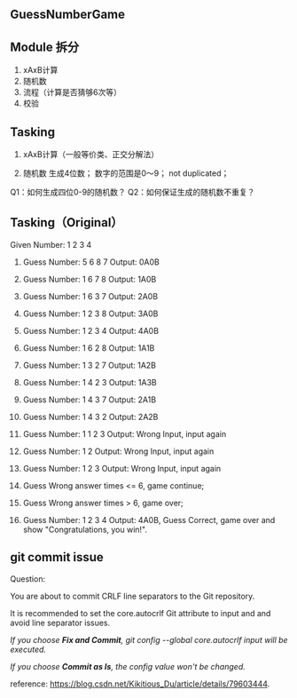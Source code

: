 ## GuessNumberGame

## Module 拆分

1. xAxB计算 
2. 随机数
3. 流程（计算是否猜够6次等）
4. 校验


## Tasking 

1. xAxB计算（一般等价类、正交分解法）
   

2. 随机数
   生成4位数；
   数字的范围是0～9；
   not duplicated；

Q1：如何生成四位0-9的随机数？
Q2：如何保证生成的随机数不重复？

## Tasking（Original）

Given Number: 1 2 3 4

1. Guess Number: 5 6 8 7  Output: 0A0B

2. Guess Number: 1 6 7 8  Output: 1A0B

3. Guess Number: 1 6 3 7  Output: 2A0B

4. Guess Number: 1 2 3 8  Output: 3A0B
 
5. Guess Number: 1 2 3 4  Output: 4A0B

6. Guess Number: 1 6 2 8  Output: 1A1B

7. Guess Number: 1 3 2 7  Output: 1A2B

8. Guess Number: 1 4 2 3  Output: 1A3B

9. Guess Number: 1 4 3 7  Output: 2A1B

10. Guess Number: 1 4 3 2  Output: 2A2B

11. Guess Number: 1 1 2 3  Output: Wrong Input, input again

12. Guess Number: 1 2      Output: Wrong Input, input again

13. Guess Number: 1 2 3    Output: Wrong Input, input again

14. Guess Wrong answer times <= 6, game continue;

15. Guess Wrong answer times > 6, game over;

16. Guess Number: 1 2 3 4   Output: 4A0B, Guess Correct, game over and show "Congratulations, you win!". 



## git commit issue

Question:

You are about to commit CRLF line separators to the Git repository.

It is recommended to set the core.autocrlf Git attribute to input and and avoid line separator issues.

_If you choose **Fix and Commit**, git config --global core.autocrlf input will be executed._

_If you choose **Commit as Is**, the config value won't be changed._

reference: https://blog.csdn.net/Kikitious_Du/article/details/79603444.
